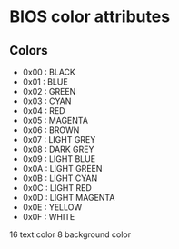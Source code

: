 # BIOS color attributes

## Colors

* 0x00 : BLACK
* 0x01 : BLUE
* 0x02 : GREEN
* 0x03 : CYAN
* 0x04 : RED
* 0x05 : MAGENTA
* 0x06 : BROWN
* 0x07 : LIGHT GREY
* 0x08 : DARK GREY
* 0x09 : LIGHT BLUE
* 0x0A : LIGHT GREEN
* 0x0B : LIGHT CYAN
* 0x0C : LIGHT RED
* 0x0D : LIGHT MAGENTA
* 0x0E : YELLOW
* 0x0F : WHITE

16 text color
8 background color